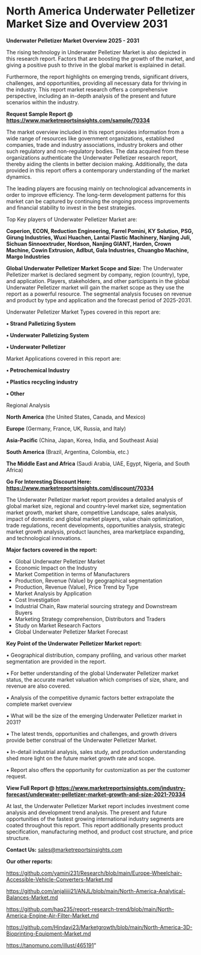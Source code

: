# North America Underwater Pelletizer Market Size and Overview 2031

<Strong> Underwater Pelletizer Market Overview 2025 - 2031</strong>

The rising technology in Underwater Pelletizer Market is also depicted in this research report. Factors that are boosting the growth of the market, and giving a positive push to thrive in the global market is explained in detail.

Furthermore, the report highlights on emerging trends, significant drivers, challenges, and opportunities, providing all necessary data for thriving in the industry. This report market research offers a comprehensive perspective, including an in-depth analysis of the present and future scenarios within the industry.

<strong>Request Sample Report @ <a href=https://www.marketreportsinsights.com/sample/70334>https://www.marketreportsinsights.com/sample/70334</a></strong>

The market overview included in this report provides information from a wide range of resources like government organizations, established companies, trade and industry associations, industry brokers and other such regulatory and non-regulatory bodies. The data acquired from these organizations authenticate the Underwater Pelletizer research report, thereby aiding the clients in better decision making. Additionally, the data provided in this report offers a contemporary understanding of the market dynamics.

The leading players are focusing mainly on technological advancements in order to improve efficiency. The long-term development patterns for this market can be captured by continuing the ongoing process improvements and financial stability to invest in the best strategies.

Top Key players of Underwater Pelletizer Market are:

<strong>Coperion, ECON, Reduction Engineering, Farrel Pomini, KY Solution, PSG, Girung Industries, Wuxi Huachen, Lantai Plastic Machinery, Nanjing Juli, Sichuan Sinnoextruder, Nordson, Nanjing GIANT, Harden, Crown Machine, Cowin Extrusion, Adlbut, Gala Industries, Chuangbo Machine, Margo Industries</strong>

<strong><b>Global Underwater Pelletizer Market Scope and Size:</b></strong>
The Underwater Pelletizer market is declared segment by company, region (country), type, and application. Players, stakeholders, and other participants in the global Underwater Pelletizer market will gain the market scope as they use the report as a powerful resource. The segmental analysis focuses on revenue and product by type and application and the forecast period of 2025-2031.

Underwater Pelletizer Market Types covered in this report are:

<strong>• Strand Palletizing System

• Underwater Palletizing System

• Underwater Pelletizer</strong>

Market Applications covered in this report are:

<strong>• Petrochemical Industry

• Plastics recycling industry

• Other</strong> 

Regional Analysis

<strong>North America</strong> (the United States, Canada, and Mexico)

<strong>Europe</strong> (Germany, France, UK, Russia, and Italy)

<strong>Asia-Pacific</strong> (China, Japan, Korea, India, and Southeast Asia)

<strong>South America</strong> (Brazil, Argentina, Colombia, etc.)

<strong>The Middle East and Africa</strong> (Saudi Arabia, UAE, Egypt, Nigeria, and South Africa)

<strong>Go For Interesting Discount Here: <a href=https://www.marketreportsinsights.com/discount/70334>https://www.marketreportsinsights.com/discount/70334</a></strong>

The Underwater Pelletizer market report provides a detailed analysis of global market size, regional and country-level market size, segmentation market growth, market share, competitive Landscape, sales analysis, impact of domestic and global market players, value chain optimization, trade regulations, recent developments, opportunities analysis, strategic market growth analysis, product launches, area marketplace expanding, and technological innovations.

<strong><b>Major factors covered in the report:</b></strong>
<ul>
  <li>Global Underwater Pelletizer Market </li>
  <li>Economic Impact on the Industry</li>
  <li>Market Competition in terms of Manufacturers</li>
  <li>Production, Revenue (Value) by geographical segmentation</li>
  <li>Production, Revenue (Value), Price Trend by Type</li>
  <li>Market Analysis by Application</li>
  <li>Cost Investigation</li>
  <li>Industrial Chain, Raw material sourcing strategy and Downstream Buyers</li>
  <li>Marketing Strategy comprehension, Distributors and Traders</li>
  <li>Study on Market Research Factors</li>
  <li>Global Underwater Pelletizer Market Forecast</li>
</ul>

<strong><b>Key Point of the Underwater Pelletizer Market report:</b></strong>

• Geographical distribution, company profiling, and various other market segmentation are provided in the report.

• For better understanding of the global Underwater Pelletizer market status, the accurate market valuation which comprises of size, share, and revenue are also covered.

• Analysis of the competitive dynamic factors better extrapolate the complete market overview

• What will be the size of the emerging Underwater Pelletizer market in 2031?

• The latest trends, opportunities and challenges, and growth drivers provide better construal of the Underwater Pelletizer Market.

• In-detail industrial analysis, sales study, and production understanding shed more light on the future market growth rate and scope.

• Report also offers the opportunity for customization as per the customer request.

<strong><b>View Full Report @ <a href=https://www.marketreportsinsights.com/industry-forecast/underwater-pelletizer-market-growth-and-size-2021-70334>https://www.marketreportsinsights.com/industry-forecast/underwater-pelletizer-market-growth-and-size-2021-70334</a></b></strong>


At last, the Underwater Pelletizer Market report includes investment come analysis and development trend analysis. The present and future opportunities of the fastest growing international industry segments are coated throughout this report. This report additionally presents product specification, manufacturing method, and product cost structure, and price structure.

<strong>Contact Us:</strong>
sales@marketreportsinsights.com

<strong>Our other reports:</strong>

<a href=https://github.com/yamini231/Research/blob/main/Europe-Wheelchair-Accessible-Vehicle-Converters-Market.md>https://github.com/yamini231/Research/blob/main/Europe-Wheelchair-Accessible-Vehicle-Converters-Market.md</a>

<a href=https://github.com/anjaliiii21/ANJL/blob/main/North-America-Analytical-Balances-Market.md>https://github.com/anjaliiii21/ANJL/blob/main/North-America-Analytical-Balances-Market.md</a>

<a href=https://github.com/haq235/report-research-trend/blob/main/North-America-Engine-Air-Filter-Market.md>https://github.com/haq235/report-research-trend/blob/main/North-America-Engine-Air-Filter-Market.md</a>

<a href=https://github.com/Hindavi23/Marketgrowth/blob/main/North-America-3D-Bioprinting-Equipment-Market.md>https://github.com/Hindavi23/Marketgrowth/blob/main/North-America-3D-Bioprinting-Equipment-Market.md</a>

<a href=https://tanomuno.com/illust/465191>https://tanomuno.com/illust/465191</a>"
